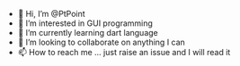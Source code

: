 - 👋 Hi, I’m @PtPoint
- 👀 I’m interested in GUI programming
- 🌱 I’m currently learning dart language
- 💞️ I’m looking to collaborate on anything I can
- 📫 How to reach me ... just raise an issue and I will read it
